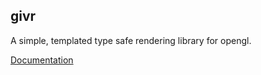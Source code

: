 givr
------

A simple, templated type safe rendering library for opengl.


[Documentation](https://lakin.ca/givr/ "givr documentation")

